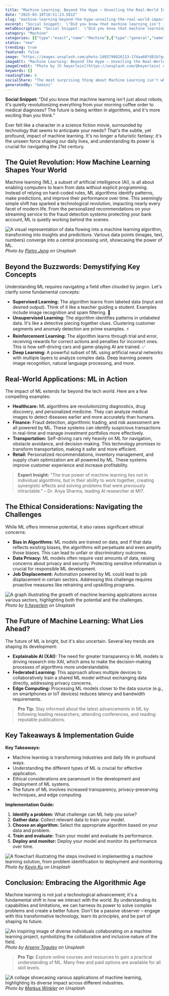 ```yaml
---
title: "Machine Learning: Beyond the Hype – Unveiling the Real-World Impact"
date: "2025-03-18T18:51:23.581Z"
slug: "machine-learning-beyond-the-hype-unveiling-the-real-world-impact"
excerpt: "Social Snippet:  \"Did you know that machine learning isn't just about robots; it's quietly revolutionizing everything from your morning coffee order to medical diagnoses?  The future is being written in algorithms, and it's more exciting than you think.\""
metaDescription: "Social Snippet:  \"Did you know that machine learning isn't just about robots; it's quietly revolutionizing everything from your morning coffee order to med..."
category: "Machine"
categories: [{"type":"exact","name":"Machine"},{"type":"general","name":"Data Science"},{"type":"medium","name":"Artificial Intelligence"},{"type":"specific","name":"Deep Learning"},{"type":"niche","name":"Neural Networks"}]
status: "new"
trending: true
featured: false
image: "https://images.unsplash.com/photo-1485796826113-174aa68fd81b?q=85&w=1200&fit=max&fm=webp&auto=compress"
imageAlt: "Machine Learning: Beyond the Hype – Unveiling the Real-World Impact"
imageCredit: "Photo by [h heyerlein](https://unsplash.com/@heyerlein) on Unsplash"
keywords: []
readingTime: 6
socialShare: "The most surprising thing about Machine Learning isn't what most people think. Find out what experts really say about this game-changing topic."
generatedBy: "Gemini"
---
```




**Social Snippet:**  "Did you know that machine learning isn't just about robots; it's quietly revolutionizing everything from your morning coffee order to medical diagnoses?  The future is being written in algorithms, and it's more exciting than you think."

Ever felt like a character in a science fiction movie, surrounded by technology that seems to anticipate your needs? That's the subtle, yet profound, impact of machine learning.  It's no longer a futuristic fantasy; it's the unseen force shaping our daily lives, and understanding its power is crucial for navigating the 21st century.

## The Quiet Revolution: How Machine Learning Shapes Your World

Machine learning (ML), a subset of artificial intelligence (AI), is all about enabling computers to learn from data without explicit programming.  Instead of relying on hard-coded rules, ML algorithms identify patterns, make predictions, and improve their performance over time. This seemingly simple shift has sparked a technological revolution, impacting nearly every facet of modern life. From the personalized recommendations on your streaming service to the fraud detection systems protecting your bank account, ML is quietly working behind the scenes.

![A visual representation of data flowing into a machine learning algorithm, transforming into insights and predictions.  Various data points (images, text, numbers) converge into a central processing unit, showcasing the power of ML.](https://images.unsplash.com/photo-1495592822108-9e6261896da8?q=85&w=1200&fit=max&fm=webp&auto=compress)
*Photo by [Pietro Jeng](https://unsplash.com/@pietrozj) on Unsplash*

## Beyond the Buzzwords: Demystifying Key Concepts

Understanding ML requires navigating a field often clouded by jargon. Let's clarify some fundamental concepts:

* **Supervised Learning:**  The algorithm learns from labeled data (input and desired output). Think of it like a teacher guiding a student.  Examples include image recognition and spam filtering.  🔑
* **Unsupervised Learning:** The algorithm identifies patterns in unlabeled data.  It's like a detective piecing together clues.  Clustering customer segments and anomaly detection are prime examples. ⚡
* **Reinforcement Learning:** The algorithm learns through trial and error, receiving rewards for correct actions and penalties for incorrect ones. This is how self-driving cars and game-playing AI are trained. ✅
* **Deep Learning:** A powerful subset of ML using artificial neural networks with multiple layers to analyze complex data.  Deep learning powers image recognition, natural language processing, and more.

## Real-World Applications: ML in Action

The impact of ML extends far beyond the tech world.  Here are a few compelling examples:

* **Healthcare:**  ML algorithms are revolutionizing diagnostics, drug discovery, and personalized medicine. They can analyze medical images to detect diseases earlier and more accurately than humans.
* **Finance:**  Fraud detection, algorithmic trading, and risk assessment are all powered by ML.  These systems can identify suspicious transactions in real-time and manage investment portfolios more effectively.
* **Transportation:** Self-driving cars rely heavily on ML for navigation, obstacle avoidance, and decision-making.  This technology promises to transform transportation, making it safer and more efficient.
* **Retail:** Personalized recommendations, inventory management, and supply chain optimization are all powered by ML.  These systems improve customer experience and increase profitability.

> **Expert Insight:**  "The true power of machine learning lies not in individual algorithms, but in their ability to work together, creating synergistic effects and solving problems that were previously intractable." – Dr. Anya Sharma, leading AI researcher at MIT.

## The Ethical Considerations: Navigating the Challenges

While ML offers immense potential, it also raises significant ethical concerns:

* **Bias in Algorithms:**  ML models are trained on data, and if that data reflects existing biases, the algorithms will perpetuate and even amplify those biases. This can lead to unfair or discriminatory outcomes.
* **Data Privacy:**  ML models often require vast amounts of data, raising concerns about privacy and security.  Protecting sensitive information is crucial for responsible ML development.
* **Job Displacement:**  Automation powered by ML could lead to job displacement in certain sectors.  Addressing this challenge requires proactive measures like retraining and upskilling programs.

![A graph illustrating the growth of machine learning applications across various sectors, highlighting both the potential and the challenges.](https://images.unsplash.com/photo-1485796826113-174aa68fd81b?q=85&w=1200&fit=max&fm=webp&auto=compress)
*Photo by [h heyerlein](https://unsplash.com/@heyerlein) on Unsplash*

## The Future of Machine Learning:  What Lies Ahead?

The future of ML is bright, but it's also uncertain.  Several key trends are shaping its development:

* **Explainable AI (XAI):**  The need for greater transparency in ML models is driving research into XAI, which aims to make the decision-making processes of algorithms more understandable.
* **Federated Learning:**  This approach allows multiple devices to collaboratively train a shared ML model without exchanging data directly, addressing privacy concerns.
* **Edge Computing:**  Processing ML models closer to the data source (e.g., on smartphones or IoT devices) reduces latency and bandwidth requirements.

> **Pro Tip:** Stay informed about the latest advancements in ML by following leading researchers, attending conferences, and reading reputable publications.

## Key Takeaways & Implementation Guide

**Key Takeaways:**

* Machine learning is transforming industries and daily life in profound ways.
* Understanding the different types of ML is crucial for effective application.
* Ethical considerations are paramount in the development and deployment of ML systems.
* The future of ML involves increased transparency, privacy-preserving techniques, and edge computing.

**Implementation Guide:**

1. **Identify a problem:** What challenge can ML help you solve?
2. **Gather data:** Collect relevant data to train your model.
3. **Choose an algorithm:** Select the appropriate algorithm based on your data and problem.
4. **Train and evaluate:** Train your model and evaluate its performance.
5. **Deploy and monitor:** Deploy your model and monitor its performance over time.

![A flowchart illustrating the steps involved in implementing a machine learning solution, from problem identification to deployment and monitoring.](https://images.unsplash.com/photo-1504639725590-34d0984388bd?q=85&w=1200&fit=max&fm=webp&auto=compress)
*Photo by [Kevin Ku](https://unsplash.com/@ikukevk) on Unsplash*

## Conclusion: Embracing the Algorithmic Age

Machine learning is not just a technological advancement; it's a fundamental shift in how we interact with the world. By understanding its capabilities and limitations, we can harness its power to solve complex problems and create a better future.  Don't be a passive observer – engage with this transformative technology, learn its principles, and be part of shaping its future.

![An inspiring image of diverse individuals collaborating on a machine learning project, symbolizing the collaborative and inclusive nature of the field.](https://images.unsplash.com/photo-1555255707-c07966088b7b?q=85&w=1200&fit=max&fm=webp&auto=compress)
*Photo by [Arseny Togulev](https://unsplash.com/@tetrakiss) on Unsplash*

> **Pro Tip:** Explore online courses and resources to gain a practical understanding of ML.  Many free and paid options are available for all skill levels.

![A collage showcasing various applications of machine learning, highlighting its diverse impact across different industries.](https://images.unsplash.com/photo-1591453089816-0fbb971b454c?q=85&w=1200&fit=max&fm=webp&auto=compress)
*Photo by [Markus Winkler](https://unsplash.com/@markuswinkler) on Unsplash*


<div class="reading-progress-container">
  <div id="reading-progress" class="reading-progress"></div>
</div>

